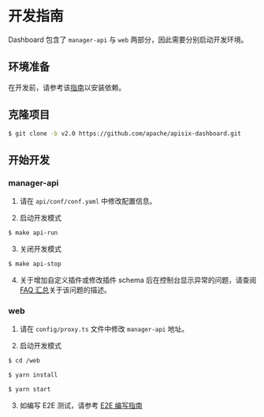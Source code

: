 <!--
#
# Licensed to the Apache Software Foundation (ASF) under one or more
# contributor license agreements.  See the NOTICE file distributed with
# this work for additional information regarding copyright ownership.
# The ASF licenses this file to You under the Apache License, Version 2.0
# (the "License"); you may not use this file except in compliance with
# the License.  You may obtain a copy of the License at
#
#     http://www.apache.org/licenses/LICENSE-2.0
#
# Unless required by applicable law or agreed to in writing, software
# distributed under the License is distributed on an "AS IS" BASIS,
# WITHOUT WARRANTIES OR CONDITIONS OF ANY KIND, either express or implied.
# See the License for the specific language governing permissions and
# limitations under the License.
#
-->

# 开发指南

Dashboard 包含了 `manager-api` 与 `web` 两部分，因此需要分别启动开发环境。

## 环境准备

在开发前，请参考该[指南](./deploy.zh-CN.md#环境准备)以安装依赖。

## 克隆项目

```sh
$ git clone -b v2.0 https://github.com/apache/apisix-dashboard.git
```

## 开始开发

### manager-api

1. 请在 `api/conf/conf.yaml` 中修改配置信息。

2. 启动开发模式

```sh
$ make api-run
```

3. 关闭开发模式

```sh
$ make api-stop
```

4. 关于增加自定义插件或修改插件 schema 后在控制台显示异常的问题，请查阅 [FAQ 汇总](./FAQ.zh-CN.md)关于该问题的描述。

### web

1. 请在 `config/proxy.ts` 文件中修改 `manager-api` 地址。

2. 启动开发模式

```sh
$ cd /web

$ yarn install

$ yarn start
```

3. 如编写 E2E 测试，请参考 [E2E 编写指南](../web/src/e2e/README.zh-CN.md)
